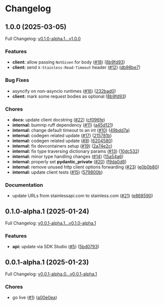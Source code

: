 # Changelog

## 1.0.0 (2025-03-05)

Full Changelog: [v0.1.0-alpha.1...v1.0.0](https://github.com/taamsoftadmin/taam-cloud-python-sdk/compare/v0.1.0-alpha.1...v1.0.0)

### Features

* **client:** allow passing `NotGiven` for body ([#18](https://github.com/taamsoftadmin/taam-cloud-python-sdk/issues/18)) ([8b9fd93](https://github.com/taamsoftadmin/taam-cloud-python-sdk/commit/8b9fd934090241dc404400568d0055f0b2e4895c))
* **client:** send `X-Stainless-Read-Timeout` header ([#12](https://github.com/taamsoftadmin/taam-cloud-python-sdk/issues/12)) ([db98be7](https://github.com/taamsoftadmin/taam-cloud-python-sdk/commit/db98be7d1d41362d0f620d8c7bed0ecbbe519296))


### Bug Fixes

* asyncify on non-asyncio runtimes ([#16](https://github.com/taamsoftadmin/taam-cloud-python-sdk/issues/16)) ([232bad0](https://github.com/taamsoftadmin/taam-cloud-python-sdk/commit/232bad0aa1a70bc5881124ff916aada0a8fb8fd6))
* **client:** mark some request bodies as optional ([8b9fd93](https://github.com/taamsoftadmin/taam-cloud-python-sdk/commit/8b9fd934090241dc404400568d0055f0b2e4895c))


### Chores

* **docs:** update client docstring ([#22](https://github.com/taamsoftadmin/taam-cloud-python-sdk/issues/22)) ([cf096fe](https://github.com/taamsoftadmin/taam-cloud-python-sdk/commit/cf096feff137de653bb036f6514ebcddc984c71a))
* **internal:** bummp ruff dependency ([#11](https://github.com/taamsoftadmin/taam-cloud-python-sdk/issues/11)) ([a45d121](https://github.com/taamsoftadmin/taam-cloud-python-sdk/commit/a45d121545ad7de86e5cbe4ce1d6a60c73f4d16d))
* **internal:** change default timeout to an int ([#10](https://github.com/taamsoftadmin/taam-cloud-python-sdk/issues/10)) ([49bdd7a](https://github.com/taamsoftadmin/taam-cloud-python-sdk/commit/49bdd7aaea622731ac9f315c3f9ac311cf556fa2))
* **internal:** codegen related update ([#17](https://github.com/taamsoftadmin/taam-cloud-python-sdk/issues/17)) ([215781b](https://github.com/taamsoftadmin/taam-cloud-python-sdk/commit/215781bcaca66d4b63885b027b799f52c21800b0))
* **internal:** codegen related update ([#8](https://github.com/taamsoftadmin/taam-cloud-python-sdk/issues/8)) ([6204580](https://github.com/taamsoftadmin/taam-cloud-python-sdk/commit/6204580c734522a81467d4bce4dcc805bff36966))
* **internal:** fix devcontainers setup ([#19](https://github.com/taamsoftadmin/taam-cloud-python-sdk/issues/19)) ([2a74e2c](https://github.com/taamsoftadmin/taam-cloud-python-sdk/commit/2a74e2cd022dfe159540f85b97ee2d6e8f360be6))
* **internal:** fix type traversing dictionary params ([#13](https://github.com/taamsoftadmin/taam-cloud-python-sdk/issues/13)) ([10dc532](https://github.com/taamsoftadmin/taam-cloud-python-sdk/commit/10dc532c2bd8f39581de598fe45c1e1b86927805))
* **internal:** minor type handling changes ([#14](https://github.com/taamsoftadmin/taam-cloud-python-sdk/issues/14)) ([15a54a6](https://github.com/taamsoftadmin/taam-cloud-python-sdk/commit/15a54a6cda28fa0a77ee5dfd3dcb72fa09f90e68))
* **internal:** properly set __pydantic_private__ ([#20](https://github.com/taamsoftadmin/taam-cloud-python-sdk/issues/20)) ([f9da0d8](https://github.com/taamsoftadmin/taam-cloud-python-sdk/commit/f9da0d8727a9e3aedb46d4f06461d0798c556dd5))
* **internal:** remove unused http client options forwarding ([#23](https://github.com/taamsoftadmin/taam-cloud-python-sdk/issues/23)) ([e0b0b80](https://github.com/taamsoftadmin/taam-cloud-python-sdk/commit/e0b0b80f4b300c00905046b511f44ca7cd2422fd))
* **internal:** update client tests ([#15](https://github.com/taamsoftadmin/taam-cloud-python-sdk/issues/15)) ([579800b](https://github.com/taamsoftadmin/taam-cloud-python-sdk/commit/579800b4176eebf9f21b483887fd1ff94f1e994c))


### Documentation

* update URLs from stainlessapi.com to stainless.com ([#21](https://github.com/taamsoftadmin/taam-cloud-python-sdk/issues/21)) ([e868590](https://github.com/taamsoftadmin/taam-cloud-python-sdk/commit/e868590b6f5b67b70f1b6efee7461f79742f9f65))

## 0.1.0-alpha.1 (2025-01-24)

Full Changelog: [v0.0.1-alpha.1...v0.1.0-alpha.1](https://github.com/taamsoftadmin/taam-cloud-python-sdk/compare/v0.0.1-alpha.1...v0.1.0-alpha.1)

### Features

* **api:** update via SDK Studio ([#5](https://github.com/taamsoftadmin/taam-cloud-python-sdk/issues/5)) ([5bd0793](https://github.com/taamsoftadmin/taam-cloud-python-sdk/commit/5bd0793db5e509483b24318b8045caa05d60432b))

## 0.0.1-alpha.1 (2025-01-23)

Full Changelog: [v0.0.1-alpha.0...v0.0.1-alpha.1](https://github.com/taamsoftadmin/taam-cloud-python-sdk/compare/v0.0.1-alpha.0...v0.0.1-alpha.1)

### Chores

* go live ([#1](https://github.com/taamsoftadmin/taam-cloud-python-sdk/issues/1)) ([a00e0ea](https://github.com/taamsoftadmin/taam-cloud-python-sdk/commit/a00e0eaafa2f1c931d027d116a44f5c8cde60d80))
